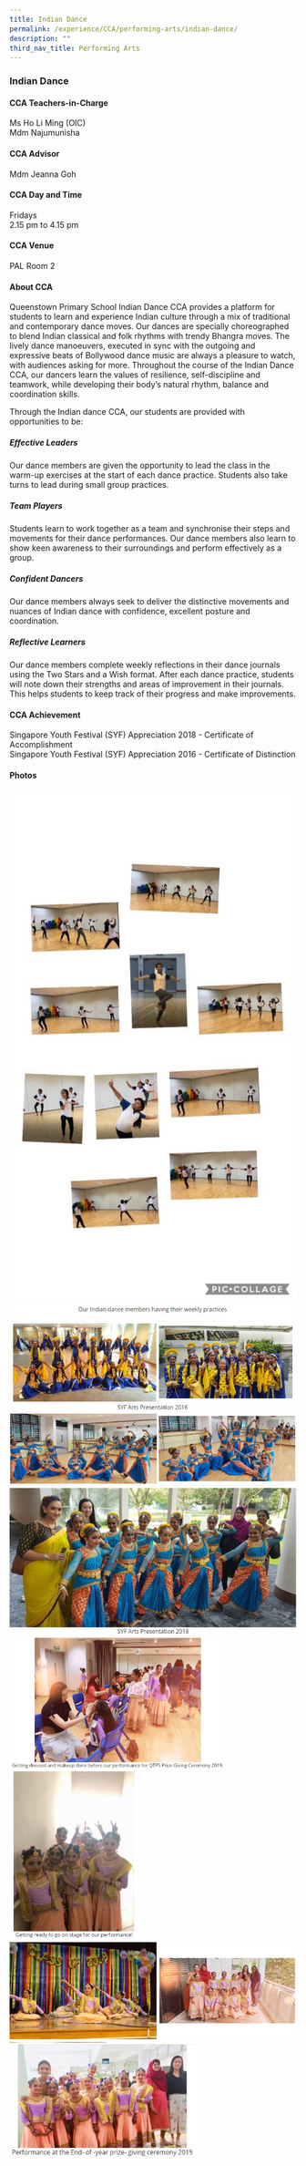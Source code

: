 ```yaml
---
title: Indian Dance
permalink: /experience/CCA/performing-arts/indian-dance/
description: ""
third_nav_title: Performing Arts
---
```



### **Indian Dance**

#### **CCA Teachers-in-Charge**
Ms Ho Li Ming (OIC)<br>
Mdm Najumunisha

#### **CCA Advisor**
Mdm Jeanna Goh

#### **CCA Day and Time**
Fridays<br>
2.15 pm to 4.15 pm

#### **CCA Venue**
PAL Room 2

#### **About CCA**
Queenstown Primary School Indian Dance CCA provides a platform for students to learn and experience Indian culture through a mix of traditional and contemporary dance moves. Our dances are specially choreographed to blend Indian classical and folk rhythms with trendy Bhangra moves. The lively dance manoeuvers, executed in sync with the outgoing and expressive beats of Bollywood dance music are always a pleasure to watch, with audiences asking for more. Throughout the course of the Indian Dance CCA, our dancers learn the values of resilience, self-discipline and teamwork, while developing their body’s natural rhythm, balance and coordination skills.

Through the Indian dance CCA, our students are provided with opportunities to be:

##### **Effective Leaders**
Our dance members are given the opportunity to lead the class in the warm-up exercises at the start of each dance practice. Students also take turns to lead during small group practices.

##### **Team Players**
Students learn to work together as a team and synchronise their steps and movements for their dance performances. Our dance members also learn to show keen awareness to their surroundings and perform effectively as a group.

##### **Confident Dancers**
Our dance members always seek to deliver the distinctive movements and nuances of Indian dance with confidence, excellent posture and coordination.

##### **Reflective Learners**
Our dance members complete weekly reflections in their dance journals using the Two Stars and a Wish format. After each dance practice, students will note down their strengths and areas of improvement in their journals. This helps students to keep track of their progress and make improvements. 

#### **CCA Achievement**
Singapore Youth Festival (SYF) Appreciation 2018 - Certificate of Accomplishment<br>
Singapore Youth Festival (SYF) Appreciation 2016 - Certificate of Distinction

#### **Photos**

![](/images/indian%20dance%201.jpg)
![](/images/indian%20dance%202.jpg)
![](/images/indian%20dance%203.jpg)
![](/images/indian%20dance%204.jpg)
<img src="/images/indian%20dance%205.jpg" 
     style="width:75%">
<img src="/images/indian%20dance%206.jpg" 
     style="width:45%">		 
![](/images/indian%20dance%207.jpg)
<img src="/images/indian%20dance%208.jpg" 
     style="width:65%">